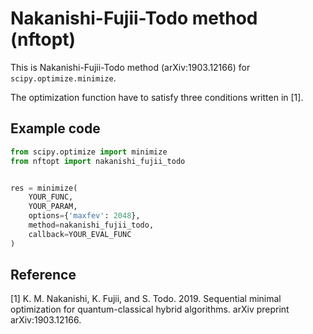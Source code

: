 # Nakanishi-Fujii-Todo method (nftopt)

This is Nakanishi-Fujii-Todo method (arXiv:1903.12166) for `scipy.optimize.minimize`.

The optimization function have to satisfy three conditions written in [1].


## Example code
```python
from scipy.optimize import minimize
from nftopt import nakanishi_fujii_todo


res = minimize(
    YOUR_FUNC,
    YOUR_PARAM,
    options={'maxfev': 2048},
    method=nakanishi_fujii_todo,
    callback=YOUR_EVAL_FUNC
)
```

## Reference
[1] K. M. Nakanishi, K. Fujii, and S. Todo. 2019.
Sequential minimal optimization for quantum-classical hybrid algorithms.
arXiv preprint arXiv:1903.12166.